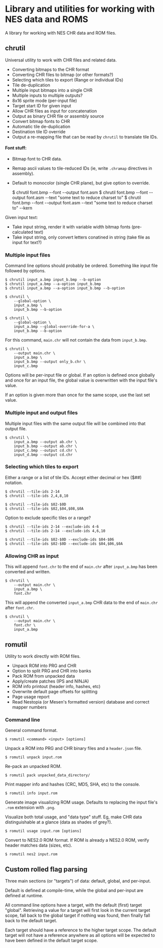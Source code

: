 # Library and utilities for working with NES data and ROMS

A library for working with NES CHR data and ROM files.

## chrutil

Universal utility to work with CHR files and related data.

- Converting bitmaps to the CHR format
- Converting CHR files to bitmap (or other formats?)
- Selecting which tiles to export (Range or individual IDs)
- Tile de-duplication
- Multiple input bitmaps into a single CHR
- Multiple inputs to multiple outputs?
- 8x16 sprite mode (per-input file)
- Target start ID for given input
- Allow CHR files as input for concatenation
- Output as binary CHR file or assembly source
- Convert bitmap fonts to CHR
- Automatic tile de-duplication
- Destination tile ID override
- Output a re-mapping file that can be read by `chrutil` to translate tile IDs.

#### Font stuff:

- Bitmap font to CHR data.
- Remap ascii values to tile-reduced IDs (ie, write `.chramap` directives in assembly).
- Default to monocolor (single CHR plane), but give option to override.

    $ chrutil font.bmp --font --output font.asm
    $ chrutil font.bmp --font --output font.asm --text "some text to reduce charset to"
    $ chrutil font.bmp --font --output font.asm --text "some text to reduce charset to" --kern

Given input text:
- Take input string, render it with variable width bitmap fonts (pre-calculated text)
- Take input string, only convert letters conatined in string (take file as input for text?)

### Multiple input files

Command line options should probably be ordered.  Something like input file
followed by options.

    $ chrutil input_a.bmp input_b.bmp --b-option
    $ chrutil input_a.bmp --a-option input_b.bmp
    $ chrutil input_a.bmp --a-option input_b.bmp --b-option

    $ chrutil \
        --global-option \
        input_a.bmp \
        input_b.bmp --b-option

    $ chrutil \
        --global-option \
        input_a.bmp --global-override-for-a \
        input_b.bmp --b-option

For this command, `main.chr` will not contain the data from `input_b.bmp`.

    $ chrutil \
        --output main.chr \
        input_a.bmp \
        input_b.bmp --output only_b.chr \
        input_c.bmp

Options will be per-input file or global.  If an option is defined once
globally and once for an input file, the global value is overwritten with the
input file's value.

If an option is given more than once for the same scope, use the last set
value.

### Multiple input and output files

Multiple input files with the same output file will be combined into that
output file.

    $ chrutil \
        input_a.bmp --output ab.chr \
        input_b.bmp --output ab.chr \
        input_c.bmp --output cd.chr \
        input_d.bmp --output cd.chr

### Selecting which tiles to export

Either a range or a list of tile IDs.  Accept either decimal or hex ($##)
notation.

    $ chrutil --tile-ids 2-14
    $ chrutil --tile-ids 2,4,8,10

    $ chrutil --tile-ids $02-$0D
    $ chrutil --tile-ids $02,$04,$08,$0A

Option to exclude specific tiles or a range?

    $ chrutil --tile-ids 2-14 --exclude-ids 4-6
    $ chrutil --tile-ids 2-14 --exclude-ids 4,6,10

    $ chrutil --tile-ids $02-$0D --exclude-ids $04-$06
    $ chrutil --tile-ids $02-$0D --exclude-ids $04,$06,$0A

### Allowing CHR as input

This will append `font.chr` to the end of `main.chr` after `input_a.bmp` has
been converted and written.

    $ chrutil \
        --output main.chr \
        input_a.bmp \
        font.chr

This will append the converted `input_a.bmp` CHR data to the end of `main.chr`
after `font.chr`.

    $ chrutil \
        --output main.chr \
        font.chr \
        input_a.bmp

## romutil

Utility to work directly with ROM files.

- Unpack ROM into PRG and CHR
- Option to split PRG and CHR into banks
- Pack ROM from unpacked data
- Apply/create patches (IPS and NINJA)
- ROM info printout (header info, hashes, etc)
- Overwrite default page offsets for splitting
- Page usage report
- Read Nestopia (or Mesen's formatted version) database and correct mapper numbers

### Command line

General command format.

    $ romutil <command> <input> [options]

Unpack a ROM into PRG and CHR binary files and a `header.json` file.

    $ romutil unpack input.rom

Re-pack an unpacked ROM.

    $ romutil pack unpacked_data_directory/

Print mapper info and hashes (CRC, MD5, SHA, etc) to the console.

    $ romutil info input.rom

Generate image visualizing ROM usage.  Defaults to replacing the input file's
`.rom` extension with `.png`.

Visualize both total usage, and "data type" stuff.  Eg, make CHR data
distinguishable at a glance (data as shades of grey?).

    $ romutil usage input.rom [options]

Convert to NES2.0 ROM format.  If ROM is already a NES2.0 ROM, verify header
matches data (sizes, etc).

    $ romutil nes2 input.rom

## Custom rolled flag parsing

Three main sections (or "targets") of data: default, global, and per-input.

Default is defined at compile-time, while the global and per-input are defined
at runtime.

All command line options have a target, with the default (first) target
"global".  Retrieving a value for a target will first look in the current
target scope, fall back to the global target if nothing was found, then finally
fall back to the default target.

Each target should have a reference to the higher target scope.  The default
target will not have a reference anywhere as all options will be expected to
have been defined in the default target scope.
